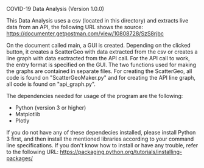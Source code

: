 COVID-19 Data Analysis (Version 1.0.0)

This Data Analysis uses a csv (located in this directory) and extracts live data
from an API, the following URL shows the source: https://documenter.getpostman.com/view/10808728/SzS8rjbc

On the document called main, a GUI is created. Depending on the clicked button,
it creates a ScatterGeo with data extracted from the csv or
creates a line graph with data exctracted from the API call.
For the API call to work, the entry format is specified on the GUI.
The two functions used for making the graphs are contained in separate files.
For creating the ScatterGeo, all code is found on "ScatterGeoMaker.py" and 
for creating the API line graph, all code is found on "api_graph.py".

The dependencies needed for usage of the program are the following:

- Python (version 3 or higher)
- Matplotlib
- Plotly

If you do not have any of these dependecies installed, please install Python 3 first,
and then install the mentioned libraries according to your command line specifications.
If you don't know how to install or have any trouble, refer to the following URL:
https://packaging.python.org/tutorials/installing-packages/



 



